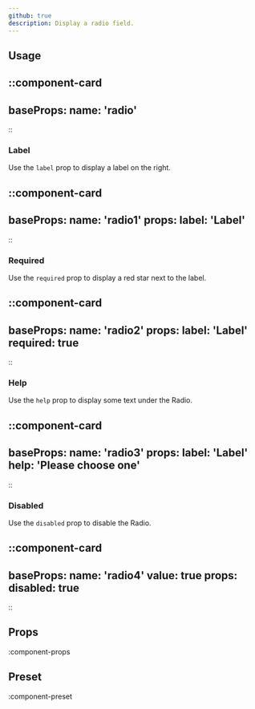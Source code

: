 ```yaml
---
github: true
description: Display a radio field.
---
```


## Usage

::component-card
---
baseProps:
  name: 'radio'
---
::

### Label

Use the `label` prop to display a label on the right.

::component-card
---
baseProps:
  name: 'radio1'
props:
  label: 'Label'
---
::

### Required

Use the `required` prop to display a red star next to the label.

::component-card
---
baseProps:
  name: 'radio2'
props:
  label: 'Label'
  required: true
---
::

### Help

Use the `help` prop to display some text under the Radio.

::component-card
---
baseProps:
  name: 'radio3'
props:
  label: 'Label'
  help: 'Please choose one'
---
::

### Disabled

Use the `disabled` prop to disable the Radio.

::component-card
---
baseProps:
  name: 'radio4'
  value: true
props:
  disabled: true
---
::

## Props

:component-props

## Preset

:component-preset
